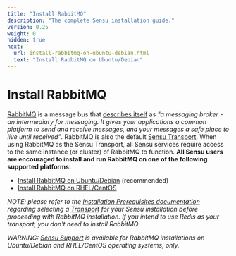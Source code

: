 ```yaml
---
title: "Install RabbitMQ"
description: "The complete Sensu installation guide."
version: 0.25
weight: 0
hidden: true
next:
  url: install-rabbitmq-on-ubuntu-debian.html
  text: "Install RabbitMQ on Ubuntu/Debian"
---
```


# Install RabbitMQ

[RabbitMQ][1] is a message bus that [describes itself][2] as _"a
messaging broker - an intermediary for messaging. It gives your applications a
common platform to send and receive messages, and your messages a safe place to
live until received"_. RabbitMQ is also the default [Sensu Transport][3]. When
using RabbitMQ as the Sensu Transport, all Sensu services require access to the
same instance (or cluster) of RabbitMQ to function. **All Sensu users are
encouraged to install and run RabbitMQ on one of the following supported
platforms:**

- [Install RabbitMQ on Ubuntu/Debian](install-rabbitmq-on-ubuntu-debian.html) (recommended)
- [Install RabbitMQ on RHEL/CentOS](install-rabbitmq-on-rhel-centos.html)

_NOTE: please refer to the [Installation Prerequisites documentation][5]
regarding selecting a [Transport][3] for your Sensu installation before
proceeding with RabbitMQ installation. If you intend to use Redis as your
transport, you don't need to install RabbitMQ._

_WARNING: [Sensu Support][4] is available for RabbitMQ installations on
Ubuntu/Debian and RHEL/CentOS operating systems, only._

[1]:  http://www.rabbitmq.com/
[2]:  http://www.rabbitmq.com/features.html
[3]:  ../reference/transport.html
[4]:  https://sensuapp.org/support
[5]:  installation-prerequisites.html#selecting-a-transport
